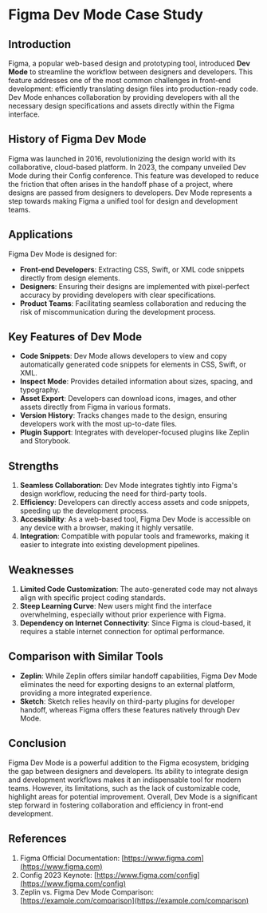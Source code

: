 # Figma Dev Mode Case Study

## Introduction
Figma, a popular web-based design and prototyping tool, introduced **Dev Mode** to streamline the workflow between designers and developers. This feature addresses one of the most common challenges in front-end development: efficiently translating design files into production-ready code. Dev Mode enhances collaboration by providing developers with all the necessary design specifications and assets directly within the Figma interface.

## History of Figma Dev Mode
Figma was launched in 2016, revolutionizing the design world with its collaborative, cloud-based platform. In 2023, the company unveiled Dev Mode during their Config conference. This feature was developed to reduce the friction that often arises in the handoff phase of a project, where designs are passed from designers to developers. Dev Mode represents a step towards making Figma a unified tool for design and development teams.

## Applications
Figma Dev Mode is designed for:

- **Front-end Developers**: Extracting CSS, Swift, or XML code snippets directly from design elements.
- **Designers**: Ensuring their designs are implemented with pixel-perfect accuracy by providing developers with clear specifications.
- **Product Teams**: Facilitating seamless collaboration and reducing the risk of miscommunication during the development process.

## Key Features of Dev Mode
- **Code Snippets**: Dev Mode allows developers to view and copy automatically generated code snippets for elements in CSS, Swift, or XML.
- **Inspect Mode**: Provides detailed information about sizes, spacing, and typography.
- **Asset Export**: Developers can download icons, images, and other assets directly from Figma in various formats.
- **Version History**: Tracks changes made to the design, ensuring developers work with the most up-to-date files.
- **Plugin Support**: Integrates with developer-focused plugins like Zeplin and Storybook.

## Strengths
1. **Seamless Collaboration**: Dev Mode integrates tightly into Figma's design workflow, reducing the need for third-party tools.
2. **Efficiency**: Developers can directly access assets and code snippets, speeding up the development process.
3. **Accessibility**: As a web-based tool, Figma Dev Mode is accessible on any device with a browser, making it highly versatile.
4. **Integration**: Compatible with popular tools and frameworks, making it easier to integrate into existing development pipelines.

## Weaknesses
1. **Limited Code Customization**: The auto-generated code may not always align with specific project coding standards.
2. **Steep Learning Curve**: New users might find the interface overwhelming, especially without prior experience with Figma.
3. **Dependency on Internet Connectivity**: Since Figma is cloud-based, it requires a stable internet connection for optimal performance.

## Comparison with Similar Tools
- **Zeplin**: While Zeplin offers similar handoff capabilities, Figma Dev Mode eliminates the need for exporting designs to an external platform, providing a more integrated experience.
- **Sketch**: Sketch relies heavily on third-party plugins for developer handoff, whereas Figma offers these features natively through Dev Mode.

## Conclusion
Figma Dev Mode is a powerful addition to the Figma ecosystem, bridging the gap between designers and developers. Its ability to integrate design and development workflows makes it an indispensable tool for modern teams. However, its limitations, such as the lack of customizable code, highlight areas for potential improvement. Overall, Dev Mode is a significant step forward in fostering collaboration and efficiency in front-end development.

## References
1. Figma Official Documentation: [https://www.figma.com](https://www.figma.com)
2. Config 2023 Keynote: [https://www.figma.com/config](https://www.figma.com/config)
3. Zeplin vs. Figma Dev Mode Comparison: [https://example.com/comparison](https://example.com/comparison)


